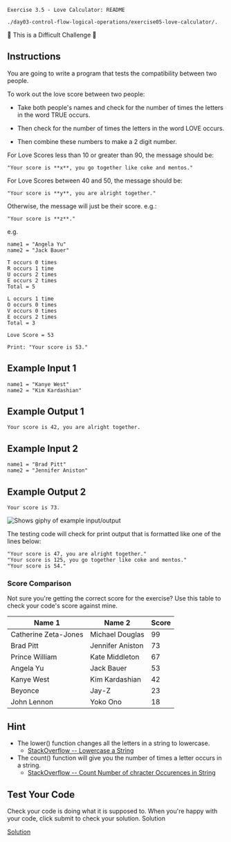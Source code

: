 `Exercise 3.5 - Love Calculator: README`

`./day03-control-flow-logical-operations/exercise05-love-calculator/.`


💪 This is a Difficult Challenge 💪

## Instructions

You are going to write a program that tests the compatibility between two people.

To work out the love score between two people:

- Take both people's names and check for the number of times the letters in the word TRUE occurs. 

- Then check for the number of times the letters in the word LOVE occurs. 

- Then combine these numbers to make a 2 digit number.

For Love Scores less than 10 or greater than 90, the message should be:
```
"Your score is **x**, you go together like coke and mentos."
```
For Love Scores between 40 and 50, the message should be:
```
"Your score is **y**, you are alright together."
```

Otherwise, the message will just be their score. e.g.:
```
"Your score is **z**."
```

e.g.
```
name1 = "Angela Yu"
name2 = "Jack Bauer"
```

    T occurs 0 times
    R occurs 1 time
    U occurs 2 times
    E occurs 2 times
    Total = 5
    
    L occurs 1 time
    O occurs 0 times
    V occurs 0 times
    E occurs 2 times
    Total = 3

    Love Score = 53

    Print: "Your score is 53."

## Example Input 1

```
name1 = "Kanye West"
name2 = "Kim Kardashian"
```

## Example Output 1

```
Your score is 42, you are alright together.
```

## Example Input 2

```
name1 = "Brad Pitt"
name2 = "Jennifer Aniston"
```

## Example Output 2

```
Your score is 73.
```


<picture>
<img alt="Shows giphy of example input/output" src="https://cdn.fs.teachablecdn.com/nfSILIPSNaIOwWhPR5vr">
</picture>

The testing code will check for print output that is formatted like one of the lines below:
```
"Your score is 47, you are alright together."
"Your score is 125, you go together like coke and mentos."
"Your score is 54."
```

### Score Comparison
Not sure you're getting the correct score for the exercise? Use this table to check your code's score against mine.

| Name 1 | Name 2 | Score |
| --- | --- | --- |
Catherine Zeta-Jones | Michael Douglas |99
Brad Pitt |	Jennifer Aniston	| 73
Prince William	| Kate Middleton	| 67
Angela Yu	| Jack Bauer	| 53
Kanye West	| Kim Kardashian	| 42
Beyonce	| Jay-Z	| 23
John Lennon	| Yoko Ono	| 18


## Hint

- The lower() function changes all the letters in a string to lowercase.
    - [StackOverflow -- Lowercase a String](https://stackoverflow.com/questions/6797984/how-do-i-lowercase-a-string-in-python)
- The count() function will give you the number of times a letter occurs in a string.
    - [StackOverflow -- Count Number of chracter Occurences in String ]([Title](https://stackoverflow.com/questions/1155617/count-the-number-occurrences-of-a-character-in-a-string))

## Test Your Code

Check your code is doing what it is supposed to. When you're happy with your code, click submit to check your solution.
Solution

[Solution](https://repl.it/%2540appbrewery/day-3-5-solution)